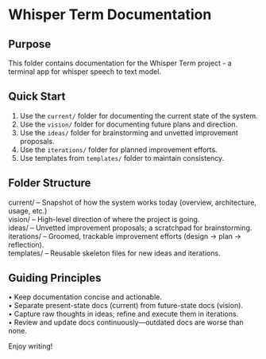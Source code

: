 Whisper Term Documentation
==========================

Purpose
-------
This folder contains documentation for the Whisper Term project - a terminal app for whisper speech to text model.

Quick Start
-----------
1. Use the `current/` folder for documenting the current state of the system.
2. Use the `vision/` folder for documenting future plans and direction.
3. Use the `ideas/` folder for brainstorming and unvetted improvement proposals.
4. Use the `iterations/` folder for planned improvement efforts.
5. Use templates from `templates/` folder to maintain consistency.

Folder Structure
----------------
current/      – Snapshot of how the system works today (overview, architecture, usage, etc.)  
vision/       – High-level direction of where the project is going.  
ideas/        – Unvetted improvement proposals; a scratchpad for brainstorming.  
iterations/   – Groomed, trackable improvement efforts (design → plan → reflection).  
templates/    – Reusable skeleton files for new ideas and iterations.

Guiding Principles
------------------
• Keep documentation concise and actionable.  
• Separate present-state docs (current) from future-state docs (vision).  
• Capture raw thoughts in ideas; refine and execute them in iterations.  
• Review and update docs continuously—outdated docs are worse than none.  

Enjoy writing!